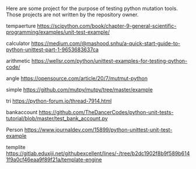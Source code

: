 Here are some project for the purpose of testing python mutation tools. Those projects are not written by the repository owner.

tempaerture				https://scipython.com/book/chapter-9-general-scientific-programming/examples/unit-test-example/

calculator				https://medium.com/@mashood.snhu/a-quick-start-guide-to-python-unittest-part-1-9653683637ca

arithmetic				https://wellsr.com/python/unittest-examples-for-testing-python-code/

angle					    https://opensource.com/article/20/7/mutmut-python

simple					  https://github.com/mutpy/mutpy/tree/master/example

tri						    https://python-forum.io/thread-7914.html

bankaccount				https://github.com/TheDancerCodes/python-unit-tests-tutorial/blob/master/test_bank_account.py

Person 					  https://www.journaldev.com/15899/python-unittest-unit-test-example

templite 				  https://gitlab.eduxiji.net/githubexcellent/lines/-/tree/b2dc1902f8b9f589b6141f9a0cf46eaa9f89f21a/template-engine
